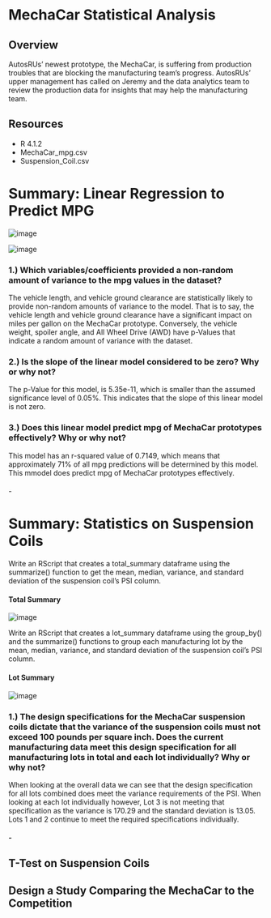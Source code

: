 # MechaCar Statistical Analysis

## Overview
AutosRUs’ newest prototype, the MechaCar, is suffering from production troubles that are blocking the manufacturing team’s progress. AutosRUs’ upper management has called on Jeremy and the data analytics team to review the production data for insights that may help the manufacturing team.

## Resources
* R 4.1.2 
* MechaCar_mpg.csv
* Suspension_Coil.csv

# Summary: Linear Regression to Predict MPG

![image](https://user-images.githubusercontent.com/87340105/156869849-798c005f-7d0d-4690-bf48-9be51f46375f.png)

![image](https://user-images.githubusercontent.com/87340105/156869703-00935023-0274-471c-b39c-494411745626.png)

### 1.) Which variables/coefficients provided a non-random amount of variance to the mpg values in the dataset? 
The vehicle length, and vehicle ground clearance are statistically likely to provide non-random amounts of variance to the model. That is to say, the vehicle length and vehicle ground clearance have a significant impact on miles per gallon on the MechaCar prototype. Conversely, the vehicle weight, spoiler angle, and All Wheel Drive (AWD) have p-Values that indicate a random amount of variance with the dataset.

### 2.) Is the slope of the linear model considered to be zero? Why or why not? 
The p-Value for this model, is 5.35e-11, which is smaller than the assumed significance level of 0.05%. This indicates that the slope of this linear model is not zero.

### 3.) Does this linear model predict mpg of MechaCar prototypes effectively? Why or why not? 
This model has an r-squared value of 0.7149, which means that approximately 71% of all mpg predictions will be determined by this model. This mmodel does predict mpg of MechaCar prototypes effectively.

###### -
# Summary: Statistics on Suspension Coils

Write an RScript that creates a total_summary dataframe using the summarize() function to get the mean, median, variance, and standard deviation of the suspension coil’s PSI column.

#### Total Summary
![image](https://user-images.githubusercontent.com/87340105/156870721-c4a67ce1-9941-413c-8dc1-8840b82f1109.png)

Write an RScript that creates a lot_summary dataframe using the group_by() and the summarize() functions to group each manufacturing lot by the mean, median, variance, and standard deviation of the suspension coil’s PSI column.

#### Lot Summary
![image](https://user-images.githubusercontent.com/87340105/156870729-95124fae-28c7-4645-ad4e-c36a705c11ce.png)


### 1.) The design specifications for the MechaCar suspension coils dictate that the variance of the suspension coils must not exceed 100 pounds per square inch. Does the current manufacturing data meet this design specification for all manufacturing lots in total and each lot individually? Why or why not?
When looking at the overall data we can see that the design specification for all lots combined does meet the variance requirements of the PSI.  When looking at each lot individually however, Lot 3 is not meeting that specification as the variance is 170.29 and the standard deviation is 13.05. Lots 1 and 2 continue to meet the required specifications individually.


##### -
## T-Test on Suspension Coils



## Design a Study Comparing the MechaCar to the Competition
